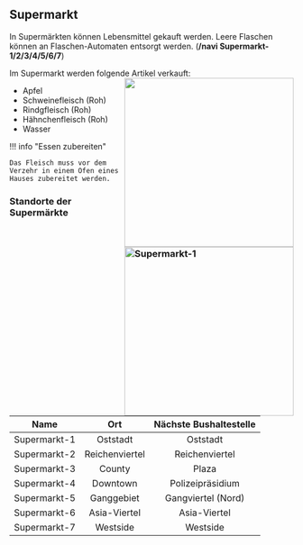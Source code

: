 ## Supermarkt

In Supermärkten können Lebensmittel gekauft werden. Leere Flaschen können an Flaschen-Automaten entsorgt werden. (**/navi Supermarkt-1/2/3/4/5/6/7**)

Im Supermarkt werden folgende Artikel verkauft: <img align="right" width="300" eight="150" src="../../../assets/image/biz/Supermarkt-Kaufmenü.png"> 

+ Apfel
+ Schweinefleisch (Roh)
+ Rindgfleisch (Roh)
+ Hähnchenfleisch (Roh)
+ Wasser

!!! info "Essen zubereiten" 

    Das Fleisch muss vor dem Verzehr in einem Ofen eines Hauses zubereitet werden.
  


### Standorte der Supermärkte <img align="right" width="300" eight="150" src="../../../assets/image/biz/Supermarkt-1.png" alt="Supermarkt-1" title="Supermarkt-1">

| Name | Ort | Nächste Bushaltestelle |
|:-:|:-:|:-:|
| Supermarkt-1 | Oststadt | Oststadt |
| Supermarkt-2 | Reichenviertel | Reichenviertel |
| Supermarkt-3 | County | Plaza |
| Supermarkt-4 | Downtown | Polizeipräsidium |
| Supermarkt-5 | Ganggebiet | Gangviertel (Nord) |
| Supermarkt-6 | Asia-Viertel | Asia-Viertel |
| Supermarkt-7 | Westside | Westside |


